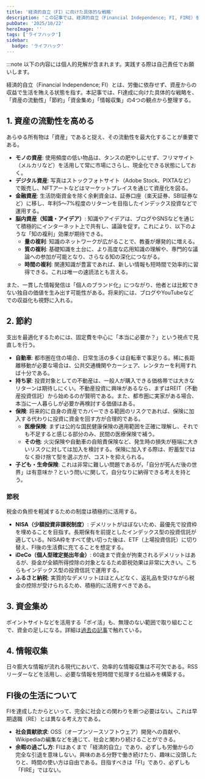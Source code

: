 ```yaml
---
title: '経済的自立（FI）に向けた具体的な戦略'
description: 'この記事では、経済的自立（Financial Independence; FI, FIRE）を達成するための具体的な戦略を紹介します。資産の流動性を高める方法、節約術、資金集めのアイデア、効率的な情報収集の方法など、4つの観点からFI達成に向けた実践的なアプローチを解説します。これらの戦略を通じて、労働に依存しない生活を目指す方々に役立つ情報を提供します。'
pubDate: '2025/10/22'
heroImage: ''
tags: ['ライフハック']
sidebar:
  badge: 'ライフハック'
---
```


:::note
以下の内容には個人的見解が含まれます。実践する際は自己責任でお願いします。


経済的自立（Financial Independence; FI）とは、労働に依存せず、資産からの収益で生活を賄える状態を指す。本記事では、FI達成に向けた具体的な戦略を、「資産の流動性」「節約」「資金集め」「情報収集」の4つの観点から整理する。

## 1. 資産の流動性を高める

あらゆる所有物は「資産」であると捉え、その流動性を最大化することが重要である。

- **モノの資産**: 使用頻度の低い物品は、タンスの肥やしにせず、フリマサイト（メルカリなど）を活用して常に市場にさらし、現金化できる状態にしておく。
- **デジタル資産**: 写真はストックフォトサイト（Adobe Stock、PIXTAなど）で販売し、NFTアートなどはマーケットプレイスを通じて資産化を図る。
- **金融資産**: 生活防衛資金を除く余剰資金は、証券口座（楽天証券、SBI証券など）に移し、年利5〜7%程度のリターンを目指したインデックス投資などで運用する。
- **脳内資産（知識・アイデア）**: 知識やアイデアは、ブログやSNSなどを通じて積極的にインターネット上で共有し、議論を促す。これにより、以下のような「知の複利」効果が期待できる。
    - **量の複利**: 知識のネットワークが広がることで、教養が爆発的に増える。
    - **質の複利**: 基礎知識を土台に、より高度な応用知識の理解や、専門的な議論への参加が可能となり、さらなる知の深化につながる。
    - **時間の複利**: 関連知識が豊富であれば、新しい情報も短時間で効率的に習得できる。これは唯一の速読法とも言える。

また、一貫した情報発信は「個人のブランド化」につながり、他者とは比較できない独自の価値を生み出す可能性がある。将来的には、ブログやYouTubeなどでの収益化も視野に入れる。

## 2. 節約

支出を最適化するためには、固定費を中心に「本当に必要か？」という視点で見直しを行う。

- **自動車**: 都市圏在住の場合、日常生活の多くは自転車で事足りる。稀に長距離移動が必要な場合は、公共交通機関やカーシェア、レンタカーを利用すれば十分である。
- **持ち家**: 投資対象としての不動産は、一般人が購入できる価格帯では大きなリターンは期待しにくい。不動産投資に興味があるなら、まずはREIT（不動産投資信託）から始めるのが賢明である。また、都市圏に実家がある場合、本当に一人暮らしが必要か再検討する価値はある。
- **保険**: 将来的に自身の資産でカバーできる範囲のリスクであれば、保険に加入する代わりに投資に資金を回す方が合理的である。
    - **医療保険**: まずは公的な国民健康保険の適用範囲を正確に理解し、それでも不足すると感じる部分のみ、民間の医療保険で補う。
    - **その他**: 火災保険や自動車の自賠責保険など、発生時の損失が極端に大きいリスクに対しては加入を検討する。保険に加入する際は、貯蓄型ではなく掛け捨て型を選ぶ方が、コストを抑えられる。
- **子ども・生命保険**: これは非常に難しい問題であるが，「自分が死んだ後の世界」は有意味か？という問いに関して，自分なりに納得できる考えを持とう。

### 節税

税金の負担を軽減するための制度は積極的に活用する。

- **NISA（少額投資非課税制度）**: デメリットがほぼないため、最優先で投資枠を埋めることを目指す。長期保有を前提としたインデックス型の投資信託が適している。NISA枠をすべて使い切った後は、ETF（上場投資信託）に切り替え、FI後の生活費に充てることを想定する。
- **iDeCo（個人型確定拠出年金）**: 60歳まで資金が拘束されるデメリットはあるが、掛金が全額所得控除の対象となるため節税効果は非常に大きい。こちらもインデックス型の投資信託で運用する。
- **ふるさと納税**: 実質的なデメリットはほとんどなく、返礼品を受けながら税金の控除が受けられるため、積極的に活用すべきである。

## 3. 資金集め

ポイントサイトなどを活用する「ポイ活」も、無理のない範囲で取り組むことで、資金の足しになる。詳細は[過去の記事](https://weekend-thinker.com/blog/misc/4)で触れている。

## 4. 情報収集

日々膨大な情報が流れる現代において、効率的な情報収集は不可欠である。RSSリーダーなどを活用し、必要な情報を短時間で処理する仕組みを構築する。

## FI後の生活について

FIを達成したからといって、完全に社会との関わりを断つ必要はない。これは早期退職（RE）とは異なる考え方である。

- **社会貢献欲求**: OSS（オープンソースソフトウェア）開発への貢献や、Wikipediaの編集などを通じて、社会と関わり続けることができる。
- **余暇の過ごし方**: FIはあくまで「経済的自立」であり、必ずしも労働からの完全な引退を意味しない。興味のある分野で働き続けたり、趣味に没頭したりと、時間の使い方は自由である。目指すべきは「FI」であり、必ずしも「FIRE」ではない。